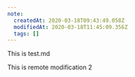 ```yaml
---
note:
  createdAt: 2020-03-18T09:43:49.058Z
  modifiedAt: 2020-03-18T11:45:09.356Z
  tags: []
---
```

This is test.md

This is remote modification 2
